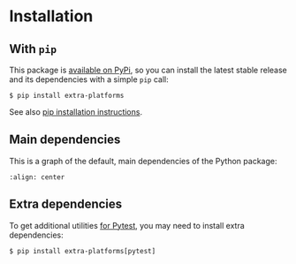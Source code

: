 # Installation

## With `pip`

This package is [available on PyPi](https://pypi.python.org/pypi/extra-platforms), so you can install the latest stable release and its dependencies with a simple `pip` call:

```shell-session
$ pip install extra-platforms
```

See also [pip installation instructions](https://pip.pypa.io/en/stable/installing/).

## Main dependencies

This is a graph of the default, main dependencies of the Python package:

```mermaid assets/dependencies.mmd
:align: center
```

## Extra dependencies

To get additional utilities [for Pytest](pytest.md), you may need to install extra dependencies:

```shell-session
$ pip install extra-platforms[pytest]
```